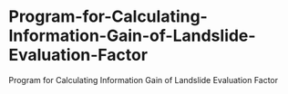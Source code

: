 # Program-for-Calculating-Information-Gain-of-Landslide-Evaluation-Factor
Program for Calculating Information Gain of Landslide Evaluation Factor
